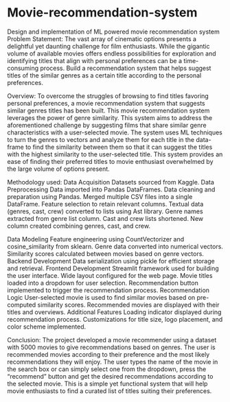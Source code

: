 # Movie-recommendation-system
Design and implementation of ML powered movie recommendation system
Problem Statement:
The vast array of cinematic options presents a delightful yet daunting challenge for film enthusiasts. While the gigantic volume of available movies offers endless possibilities for exploration and identifying titles that align with personal preferences can be a time-consuming process. Build a recommendation system that helps suggest titles of the similar genres as a certain title according to the personal preferences.

Overview:
To overcome the struggles of browsing to find titles favoring personal preferences, a movie recommendation system that suggests similar genres titles has been built. This movie recommendation system leverages the power of genre similarity. This system aims to address the aforementioned challenge by suggesting films that share similar genre characteristics with a user-selected movie. The system uses ML techniques to turn the genres to vectors and analyze them for each title in the data-frame to find the similarity between them so that it can suggest the titles with the highest similarity to the user-selected title. This system provides an ease of finding their preferred titles to movie enthusiast overwhelmed by the large volume of options present.

Methodology used:
Data Acquisition Datasets sourced from Kaggle.
Data Preprocessing Data imported into Pandas DataFrames. Data cleaning and preparation using Pandas. Merged multiple CSV files into a single DataFrame. Feature selection to retain relevant columns. Textual data (genres, cast, crew) converted to lists using Ast library. Genre names extracted from genre list column. Cast and crew lists shortened. New column created combining genres, cast, and crew.

Data Modeling Feature engineering using CountVectorizer and cosine_similarity from sklearn. Genre data converted into numerical vectors. Similarity scores calculated between movies based on genre vectors.
Backend Development Data serialization using pickle for efficient storage and retrieval.
Frontend Development Streamlit framework used for building the user interface. Wide layout configured for the web page. Movie titles loaded into a dropdown for user selection. Recommendation button implemented to trigger the recommendation process.
Recommendation Logic User-selected movie is used to find similar movies based on pre-computed similarity scores. Recommended movies are displayed with their titles and overviews.
Additional Features Loading indicator displayed during recommendation process. Customizations for title size, logo placement, and color scheme implemented.

Conclusion:
The project developed a movie recommender using a dataset with 5000 movies to give recommendations based on genres. The user is recommended movies according to their preference and the most likely recommendations they will enjoy. The user types the name of the movie in the search box or can simply select one from the dropdown, press the “recommend” button and get the desired recommendations according to the selected movie. This is a simple yet functional system that will help movie enthusiasts to find a curated list of titles suiting their preferences.
